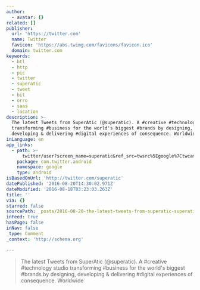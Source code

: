 ```yaml
---
author:
  - avatar: {}
related: []
publisher:
  url: 'https://twitter.com'
  name: Twitter
  favicon: 'https://abs.twimg.com/favicons/favicon.ico'
  domain: twitter.com
keywords:
  - btl
  - http
  - pic
  - twitter
  - superatic
  - tweet
  - bit
  - orro
  - saas
  - location
description: >-
  The latest Tweets from SuperAtic (@superatic). A #creative #technology studio
  transforming #business for the world's biggest #brands by designing,
  developing & delivering #digital experiences of consequence. Worldwide
inLanguage: en
app_links:
  - path: >-
      twitter/user?screen_name=superatic&ref_src=twsrc%5Egoogle%7Ctwcamp%5Eandroidseo%7Ctwgr%5Eprofile
    package: com.twitter.android
    namespace: google
    type: android
isBasedOnUrl: 'http://twitter.com/superatic'
datePublished: '2016-08-20T14:30:02.971Z'
dateModified: '2016-08-18T03:23:03.263Z'
title: ''
via: {}
starred: false
sourcePath: _posts/2016-08-20-the-latest-tweets-from-superatic-superatic-a-creative.md
inFeed: true
hasPage: false
inNav: false
_type: Comment
_context: 'http://schema.org'

---
```

> The latest Tweets from SuperAtic (@superatic). A \#creative \#technology studio transforming \#business for the world's biggest \#brands by designing, developing & delivering \#digital experiences of consequence. Worldwide
